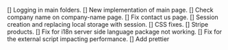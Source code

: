 [] Logging in main folders.
[] New implementation of main page.
[] Check company name on company-name page.
[] Fix contact us page.
[] Session creation and replacing local storage with session.
[] CSS fixes.
[] Stripe products.
[] Fix for i18n server side language package not working.
[] Fix for the external script impacting performance.
[] Add prettier